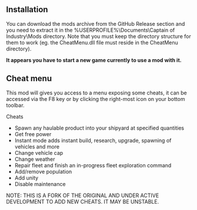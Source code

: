 ## Installation
You can download the mods archive from the GitHub Release section and you need to extract it in the %USERPROFILE%\Documents\Captain of Industry\Mods directory. Note that you must keep the directory structure for them to work (eg. the CheatMenu.dll file must reside in the CheatMenu directory).

**It appears you have to start a new game currently to use a mod with it.**

## Cheat menu

This mod will gives you access to a menu exposing some cheats, it can be accessed via the F8 key or by clicking the right-most icon on your bottom toolbar.

Cheats
- Spawn any haulable product into your shipyard at specified quantities
- Get free power
- Instant mode adds instant build, research, upgrade, spawning of vehicles and more
- Change vehicle cap
- Change weather
- Repair fleet and finish an in-progress fleet exploration command
- Add/remove population
- Add unity
- Disable maintenance

NOTE: THIS IS A FORK OF THE ORIGINAL AND UNDER ACTIVE DEVELOPMENT TO ADD NEW CHEATS. IT MAY BE UNSTABLE.
